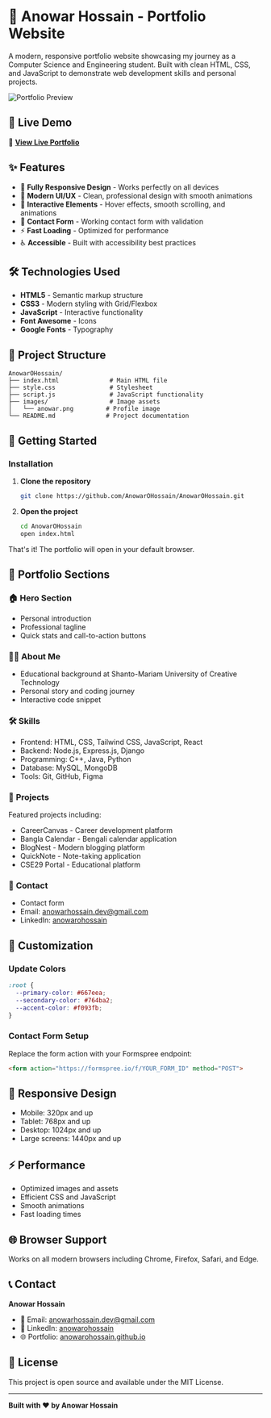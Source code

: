 # 🚀 Anowar Hossain - Portfolio Website

A modern, responsive portfolio website showcasing my journey as a Computer Science and Engineering student. Built with clean HTML, CSS, and JavaScript to demonstrate web development skills and personal projects.

![Portfolio Preview](https://via.placeholder.com/800x400/667eea/ffffff?text=Portfolio+Preview)

## 🌟 Live Demo

🔗 **[View Live Portfolio](https://anowarohossain.github.io/)**

## ✨ Features

- 📱 **Fully Responsive Design** - Works perfectly on all devices
- 🎨 **Modern UI/UX** - Clean, professional design with smooth animations
- 🚀 **Interactive Elements** - Hover effects, smooth scrolling, and animations
- 📧 **Contact Form** - Working contact form with validation
- ⚡ **Fast Loading** - Optimized for performance
- ♿ **Accessible** - Built with accessibility best practices

## 🛠 Technologies Used

- **HTML5** - Semantic markup structure
- **CSS3** - Modern styling with Grid/Flexbox
- **JavaScript** - Interactive functionality
- **Font Awesome** - Icons
- **Google Fonts** - Typography

## 📁 Project Structure

```
AnowarOHossain/
├── index.html              # Main HTML file
├── style.css               # Stylesheet
├── script.js               # JavaScript functionality
├── images/                 # Image assets
│   └── anowar.png         # Profile image
└── README.md              # Project documentation
```

## 🚀 Getting Started

### Installation

1. **Clone the repository**
   ```bash
   git clone https://github.com/AnowarOHossain/AnowarOHossain.git
   ```

2. **Open the project**
   ```bash
   cd AnowarOHossain
   open index.html
   ```

That's it! The portfolio will open in your default browser.

## 📖 Portfolio Sections

### 🏠 **Hero Section**
- Personal introduction
- Professional tagline
- Quick stats and call-to-action buttons

### 👨‍💻 **About Me**
- Educational background at Shanto-Mariam University of Creative Technology
- Personal story and coding journey
- Interactive code snippet

### 🛠 **Skills**
- Frontend: HTML, CSS, Tailwind CSS, JavaScript, React
- Backend: Node.js, Express.js, Django
- Programming: C++, Java, Python
- Database: MySQL, MongoDB
- Tools: Git, GitHub, Figma

### 🚀 **Projects**
Featured projects including:
- CareerCanvas - Career development platform
- Bangla Calendar - Bengali calendar application  
- BlogNest - Modern blogging platform
- QuickNote - Note-taking application
- CSE29 Portal - Educational platform

### 📧 **Contact**
- Contact form
- Email: anowarhossain.dev@gmail.com
- LinkedIn: [anowarohossain](https://linkedin.com/in/anowarohossain)

## 🎨 Customization

### Update Colors
```css
:root {
  --primary-color: #667eea;
  --secondary-color: #764ba2;
  --accent-color: #f093fb;
}
```

### Contact Form Setup
Replace the form action with your Formspree endpoint:
```html
<form action="https://formspree.io/f/YOUR_FORM_ID" method="POST">
```

## 📱 Responsive Design

- Mobile: 320px and up
- Tablet: 768px and up  
- Desktop: 1024px and up
- Large screens: 1440px and up

## ⚡ Performance

- Optimized images and assets
- Efficient CSS and JavaScript
- Smooth animations
- Fast loading times

## 🌐 Browser Support

Works on all modern browsers including Chrome, Firefox, Safari, and Edge.

## 📞 Contact

**Anowar Hossain**
- 📧 Email: anowarhossain.dev@gmail.com
- 💼 LinkedIn: [anowarohossain](https://linkedin.com/in/anowarohossain)
- 🌐 Portfolio: [anowarohossain.github.io](https://anowarohossain.github.io/)

## 📄 License

This project is open source and available under the MIT License.

---

**Built with ❤️ by Anowar Hossain**
